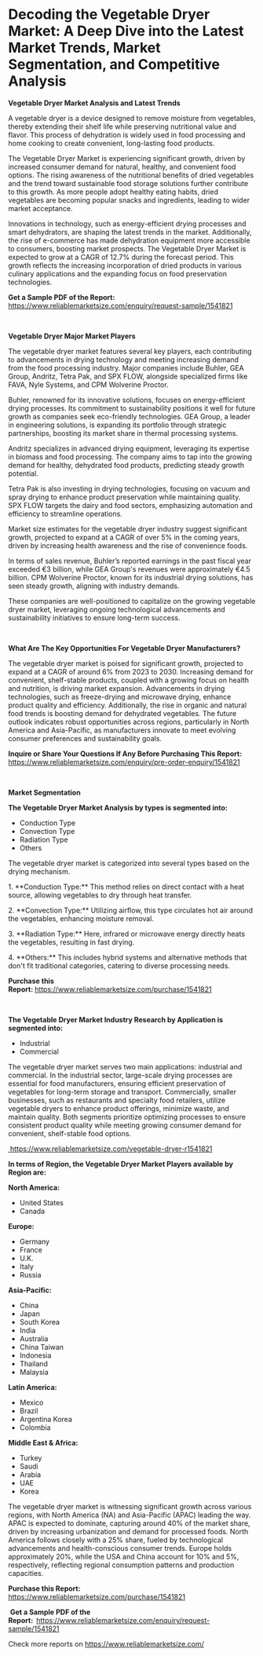 <p><h1>Decoding the Vegetable Dryer Market: A Deep Dive into the Latest Market Trends, Market Segmentation, and Competitive Analysis</h1></p><p><strong>Vegetable Dryer Market Analysis and Latest Trends</strong></p>
<p><p>A vegetable dryer is a device designed to remove moisture from vegetables, thereby extending their shelf life while preserving nutritional value and flavor. This process of dehydration is widely used in food processing and home cooking to create convenient, long-lasting food products.</p><p>The Vegetable Dryer Market is experiencing significant growth, driven by increased consumer demand for natural, healthy, and convenient food options. The rising awareness of the nutritional benefits of dried vegetables and the trend toward sustainable food storage solutions further contribute to this growth. As more people adopt healthy eating habits, dried vegetables are becoming popular snacks and ingredients, leading to wider market acceptance.</p><p>Innovations in technology, such as energy-efficient drying processes and smart dehydrators, are shaping the latest trends in the market. Additionally, the rise of e-commerce has made dehydration equipment more accessible to consumers, boosting market prospects. The Vegetable Dryer Market is expected to grow at a CAGR of 12.7% during the forecast period. This growth reflects the increasing incorporation of dried products in various culinary applications and the expanding focus on food preservation technologies.</p></p>
<p><strong>Get a Sample PDF of the Report:&nbsp;</strong> <a href="https://www.reliablemarketsize.com/enquiry/request-sample/1541821?utm_campaign=2115&utm_medium=2&utm_source=Github&utm_content=ia&utm_term=20022025&utm_id=vegetable-dryer">https://www.reliablemarketsize.com/enquiry/request-sample/1541821</a></p>
<p>&nbsp;</p>
<p><strong>Vegetable Dryer Major Market Players</strong></p>
<p><p>The vegetable dryer market features several key players, each contributing to advancements in drying technology and meeting increasing demand from the food processing industry. Major companies include Buhler, GEA Group, Andritz, Tetra Pak, and SPX FLOW, alongside specialized firms like FAVA, Nyle Systems, and CPM Wolverine Proctor.</p><p>Buhler, renowned for its innovative solutions, focuses on energy-efficient drying processes. Its commitment to sustainability positions it well for future growth as companies seek eco-friendly technologies. GEA Group, a leader in engineering solutions, is expanding its portfolio through strategic partnerships, boosting its market share in thermal processing systems.</p><p>Andritz specializes in advanced drying equipment, leveraging its expertise in biomass and food processing. The company aims to tap into the growing demand for healthy, dehydrated food products, predicting steady growth potential.</p><p>Tetra Pak is also investing in drying technologies, focusing on vacuum and spray drying to enhance product preservation while maintaining quality. SPX FLOW targets the dairy and food sectors, emphasizing automation and efficiency to streamline operations.</p><p>Market size estimates for the vegetable dryer industry suggest significant growth, projected to expand at a CAGR of over 5% in the coming years, driven by increasing health awareness and the rise of convenience foods.</p><p>In terms of sales revenue, Buhler’s reported earnings in the past fiscal year exceeded €3 billion, while GEA Group's revenues were approximately €4.5 billion. CPM Wolverine Proctor, known for its industrial drying solutions, has seen steady growth, aligning with industry demands.</p><p>These companies are well-positioned to capitalize on the growing vegetable dryer market, leveraging ongoing technological advancements and sustainability initiatives to ensure long-term success.</p></p>
<p>&nbsp;</p>
<p><strong>What Are The Key Opportunities For Vegetable Dryer Manufacturers?</strong></p>
<p><p>The vegetable dryer market is poised for significant growth, projected to expand at a CAGR of around 6% from 2023 to 2030. Increasing demand for convenient, shelf-stable products, coupled with a growing focus on health and nutrition, is driving market expansion. Advancements in drying technologies, such as freeze-drying and microwave drying, enhance product quality and efficiency. Additionally, the rise in organic and natural food trends is boosting demand for dehydrated vegetables. The future outlook indicates robust opportunities across regions, particularly in North America and Asia-Pacific, as manufacturers innovate to meet evolving consumer preferences and sustainability goals.</p></p>
<p><strong>Inquire or Share Your Questions If Any Before Purchasing This Report:</strong> <a href="https://www.reliablemarketsize.com/enquiry/pre-order-enquiry/1541821?utm_campaign=2115&utm_medium=2&utm_source=Github&utm_content=ia&utm_term=20022025&utm_id=vegetable-dryer">https://www.reliablemarketsize.com/enquiry/pre-order-enquiry/1541821</a></p>
<p>&nbsp;</p>
<p><strong>Market Segmentation</strong></p>
<p><strong>The Vegetable Dryer Market Analysis by types is segmented into:</strong></p>
<p><ul><li>Conduction Type</li><li>Convection Type</li><li>Radiation Type</li><li>Others</li></ul></p>
<p><p>The vegetable dryer market is categorized into several types based on the drying mechanism. </p><p>1. **Conduction Type:** This method relies on direct contact with a heat source, allowing vegetables to dry through heat transfer.</p><p>   </p><p>2. **Convection Type:** Utilizing airflow, this type circulates hot air around the vegetables, enhancing moisture removal.</p><p>3. **Radiation Type:** Here, infrared or microwave energy directly heats the vegetables, resulting in fast drying.</p><p>4. **Others:** This includes hybrid systems and alternative methods that don't fit traditional categories, catering to diverse processing needs.</p></p>
<p><strong>Purchase this Report:&nbsp;</strong><a href="https://www.reliablemarketsize.com/purchase/1541821?utm_campaign=2115&utm_medium=2&utm_source=Github&utm_content=ia&utm_term=20022025&utm_id=vegetable-dryer">https://www.reliablemarketsize.com/purchase/1541821</a></p>
<p>&nbsp;</p>
<p><strong>The Vegetable Dryer Market Industry Research by Application is segmented into:</strong></p>
<p><ul><li>Industrial</li><li>Commercial</li></ul></p>
<p><p>The vegetable dryer market serves two main applications: industrial and commercial. In the industrial sector, large-scale drying processes are essential for food manufacturers, ensuring efficient preservation of vegetables for long-term storage and transport. Commercially, smaller businesses, such as restaurants and specialty food retailers, utilize vegetable dryers to enhance product offerings, minimize waste, and maintain quality. Both segments prioritize optimizing processes to ensure consistent product quality while meeting growing consumer demand for convenient, shelf-stable food options.</p></p>
<p><a href="https://www.reliablemarketsize.com/vegetable-dryer-r1541821?utm_campaign=2115&utm_medium=2&utm_source=Github&utm_content=ia&utm_term=20022025&utm_id=vegetable-dryer">&nbsp;https://www.reliablemarketsize.com/vegetable-dryer-r1541821</a></p>
<p><strong>In terms of Region, the Vegetable Dryer Market Players available by Region are:</strong></p>
<p>
    <p> <strong> North America: </strong>
        <ul>
            <li>United States</li>
            <li>Canada</li>
        </ul>
        </p> 
    <p> <strong> Europe: </strong>
        <ul>
            <li>Germany</li>
            <li>France</li>
            <li>U.K.</li>
            <li>Italy</li>
            <li>Russia</li>
        </ul>
        </p> 
    <p> <strong> Asia-Pacific: </strong>
        <ul>
            <li>China</li>
            <li>Japan</li>
            <li>South Korea</li>
            <li>India</li>
            <li>Australia</li>
            <li>China Taiwan</li>
            <li>Indonesia</li>
            <li>Thailand</li>
            <li>Malaysia</li>
        </ul>
        </p> 
    <p> <strong> Latin America: </strong>
        <ul>
            <li>Mexico</li>
            <li>Brazil</li>
            <li>Argentina Korea</li>
            <li>Colombia</li>
        </ul>
        </p> 
    <p> <strong> Middle East & Africa: </strong>
        <ul>
            <li>Turkey</li>
            <li>Saudi</li>
            <li>Arabia</li>
            <li>UAE</li>
            <li>Korea</li>
        </ul>
    </p>
    </p>
<p><p>The vegetable dryer market is witnessing significant growth across various regions, with North America (NA) and Asia-Pacific (APAC) leading the way. APAC is expected to dominate, capturing around 40% of the market share, driven by increasing urbanization and demand for processed foods. North America follows closely with a 25% share, fueled by technological advancements and health-conscious consumer trends. Europe holds approximately 20%, while the USA and China account for 10% and 5%, respectively, reflecting regional consumption patterns and production capacities.</p></p>
<p><strong>Purchase this Report: </strong><a href="https://www.reliablemarketsize.com/purchase/1541821?utm_campaign=2115&utm_medium=2&utm_source=Github&utm_content=ia&utm_term=20022025&utm_id=vegetable-dryer">https://www.reliablemarketsize.com/purchase/1541821</a></p>
<p>&nbsp;<strong>Get a Sample PDF of the Report:&nbsp;&nbsp;</strong><a href="https://www.reliablemarketsize.com/enquiry/request-sample/1541821?utm_campaign=2115&utm_medium=2&utm_source=Github&utm_content=ia&utm_term=20022025&utm_id=vegetable-dryer">https://www.reliablemarketsize.com/enquiry/request-sample/1541821</a></p>
<p><strong></strong></p>
<p>Check more reports on <a href="https://www.reliablemarketsize.com/?utm_campaign=2115&utm_medium=2&utm_source=Github&utm_content=ia&utm_term=20022025&utm_id=vegetable-dryer">https://www.reliablemarketsize.com/</a></p>